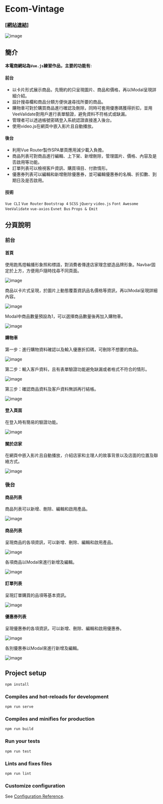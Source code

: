 # Ecom-Vintage

### [[網站連結]](https://kuaruou.github.io/Ecom-Vintage/#/) ###
![image](https://github.com/Kuaruou/Ecom-Vintage/blob/master/web-img/cover.png)

## 簡介
<h4>本電商網站為<code>Vue.js</code>練習作品，主要的功能有:</h4>
<h4>前台</h4>
  <ul>
    <li>以卡片形式展示商品，先簡約的只呈現圖片、商品和價格，再以Modal呈現詳細介紹。</li>
    <li>設計搜尋欄和商品分類方便快速尋找所要的商品。</li>
    <li>購物車可對於購買商品進行確認及刪除，同時可套用優惠碼獲得折扣，並用VeeValidate對用戶進行表單驗證，避免資料不符格式或缺漏。</li>
    <li>管理者可以透過帳號密碼登入系統認證直接進入後台。</li>
    <li>使用video.js在網頁中嵌入影片且自動播放。</li>
  </ul>
<h4>後台</h4>
  <ul>
    <li>利用Vue Router製作SPA單頁應用減少載入負擔。</li>
    <li>商品列表可對商品進行編輯、上下架、新增刪除，管理圖片、價格、內容及是否啟用等功能。</li>
    <li>訂單列表可以檢視客戶資訊、購買項目、付款情形。</li>
    <li>優惠券列表可以編輯和新增刪除優惠券，並可編輯優惠券的名稱、折扣數、到期日及是否啟用。</li>
  </ul>

<h4>技術</h4>
<p>
  <code>Vue CLI</code>
  <code>Vue Router</code>
  <code>Bootstrap 4</code>
  <code>SCSS</code>
  <code>jQuery</code>
  <code>video.js</code>
  <code>Font Awesome</code>
  <code>VeeValidate</code>
  <code>vue-axios</code>
  <code>Evnet Bus</code>
  <code>Props & Emit</code>
</p>

## 分頁說明

<h3>前台</h3>

<h4>首頁</h4>
<p>使用跑馬燈輪播形象照和標語，對消費者傳達店家理念塑造品牌形象。Navbar固定於上方，方便用戶隨時找尋不同頁面。</p>


![image](https://github.com/Kuaruou/Ecom-Vintage/blob/master/web-img/cover.png)

<p>商品以卡片式呈現，於圖片上動態覆蓋資訊品名價格等資訊，再以Modal呈現詳細內容。</p>


![image](https://github.com/Kuaruou/Ecom-Vintage/blob/master/web-img/shop.png)

<p>Modal中商品數量預設為1，可以選擇商品數量後再加入購物車。</p>

![image](https://github.com/Kuaruou/Ecom-Vintage/blob/master/web-img/modal.png)

<h4>購物車</h4>
<p>第一步：進行購物資料確認以及輸入優惠折扣碼，可刪除不想要的商品。</p>


![image](https://github.com/Kuaruou/Ecom-Vintage/blob/master/web-img/cart-step1.png)

<p>第二步：輸入客戶資料，且有表單驗證功能避免缺漏或者格式不符合的情形。</p>


![image](https://github.com/Kuaruou/Ecom-Vintage/blob/master/web-img/cart-step2.png)

<p>第三步：確認商品資料及客戶資料無誤再行結帳。</p>


![image](https://github.com/Kuaruou/Ecom-Vintage/blob/master/web-img/cart-step3.png)

<h4>登入頁面</h4>
<p>在登入時有簡易的驗證功能。</p>


![image](https://github.com/Kuaruou/Ecom-Vintage/blob/master/web-img/login.png)

<h4>關於店家</h4>
<p>在網頁中嵌入影片且自動播放，介紹店家和主理人的故事背景以及店面的位置及聯絡方式。</p>


![image](https://github.com/Kuaruou/Ecom-Vintage/blob/master/web-img/about.png)

<h3>後台</h3>

<h4>商品列表</h4>
<p>商品列表可以新增、刪除、編輯和啟用產品。</p>

![image](https://github.com/Kuaruou/Ecom-Vintage/blob/master/web-img/products.png)

<h4>商品列表</h4>
<p>呈現商品的各項資訊，可以新增、刪除、編輯和啟用產品。</p>

![image](https://github.com/Kuaruou/Ecom-Vintage/blob/master/web-img/products.png)

<p>各項商品以Modal來進行新增及編輯。</p>

![image](https://github.com/Kuaruou/Ecom-Vintage/blob/master/web-img/product-modal.png)

<h4>訂單列表</h4>
<p>呈現訂單購買的品項等基本資訊。</p>


![image](https://github.com/Kuaruou/Ecom-Vintage/blob/master/web-img/orders.png)

<h4>優惠券列表</h4>
<p>呈現優惠券的各項資訊，可以新增、刪除、編輯和啟用優惠券。</p>

![image](https://github.com/Kuaruou/Ecom-Vintage/blob/master/web-img/coupons.png)

<p>各別優惠券以Modal來進行新增及編輯。</p>

![image](https://github.com/Kuaruou/Ecom-Vintage/blob/master/web-img/coupon-modal.png)

## Project setup
```
npm install
```

### Compiles and hot-reloads for development
```
npm run serve
```

### Compiles and minifies for production
```
npm run build
```

### Run your tests
```
npm run test
```

### Lints and fixes files
```
npm run lint
```

### Customize configuration
See [Configuration Reference](https://cli.vuejs.org/config/).



